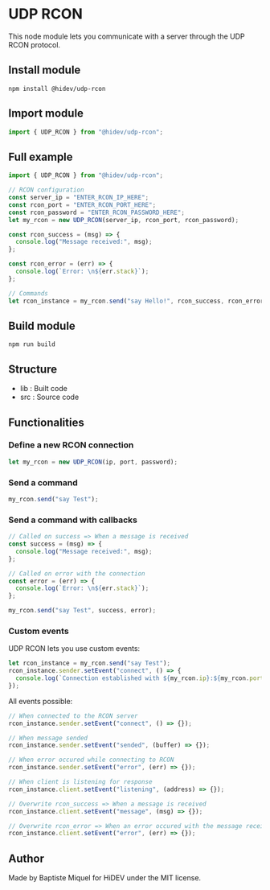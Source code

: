 # UDP RCON

This node module lets you communicate with a server through the UDP RCON protocol.

## Install module

```
npm install @hidev/udp-rcon
```


## Import module

```js
import { UDP_RCON } from "@hidev/udp-rcon";
```


## Full example

```js
import { UDP_RCON } from "@hidev/udp-rcon";

// RCON configuration
const server_ip = "ENTER_RCON_IP_HERE";
const rcon_port = "ENTER_RCON_PORT_HERE";
const rcon_password = "ENTER_RCON_PASSWORD_HERE";
let my_rcon = new UDP_RCON(server_ip, rcon_port, rcon_password);

const rcon_success = (msg) => {
  console.log("Message received:", msg);
};

const rcon_error = (err) => {
  console.log(`Error: \n${err.stack}`);
};

// Commands
let rcon_instance = my_rcon.send("say Hello!", rcon_success, rcon_error);
```


## Build module

```
npm run build
```


## Structure

* lib : Built code
* src : Source code


## Functionalities

### Define a new RCON connection

```js
let my_rcon = new UDP_RCON(ip, port, password);
```

### Send a command

```js
my_rcon.send("say Test");
```

### Send a command with callbacks

```js
// Called on success => When a message is received
const success = (msg) => {
  console.log("Message received:", msg);
};

// Called on error with the connection
const error = (err) => {
  console.log(`Error: \n${err.stack}`);
};

my_rcon.send("say Test", success, error);
```

### Custom events

UDP RCON lets you use custom events:

```js
let rcon_instance = my_rcon.send("say Test");
rcon_instance.sender.setEvent("connect", () => {
  console.log(`Connection established with ${my_rcon.ip}:${my_rcon.port}`);
});
```

All events possible:

```js
// When connected to the RCON server
rcon_instance.sender.setEvent("connect", () => {});

// When message sended
rcon_instance.sender.setEvent("sended", (buffer) => {});

// When error occured while connecting to RCON
rcon_instance.sender.setEvent("error", (err) => {});

// When client is listening for response
rcon_instance.client.setEvent("listening", (address) => {});

// Overwrite rcon_success => When a message is received
rcon_instance.client.setEvent("message", (msg) => {});

// Overwrite rcon_error => When an error occured with the message received
rcon_instance.client.setEvent("error", (err) => {});
```


## Author

Made by Baptiste Miquel for HiDEV under the MIT license.